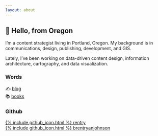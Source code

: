 ```yaml
---
layout: about
---
```


## 👋 Hello, from Oregon
I’m a content strategist living in Portland, Oregon. My background is in communications, design, publishing, development, and GIS.

Lately, I’ve been working on data-driven content design, information architecture, cartography, and data visualization.

### Words
✍️ [blog](/posts)<br>
📚 [books](/books)

### Github
[{% include github_icon.html %} rentry](https://github.com/rentry)<br>
[{% include github_icon.html %} brentryanjohnson](https://github.com/brentryanjohnson)